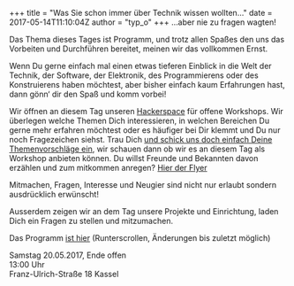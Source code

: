 +++
title = "Was Sie schon immer über Technik wissen wollten..."
date = 2017-05-14T11:10:04Z
author = "typ_o"
+++
…aber nie zu fragen wagten\!  
  
Das Thema dieses Tages ist Programm, und trotz allen Spaßes den uns das
Vorbeiten und Durchführen bereitet, meinen wir das vollkommen Ernst.  
  
Wenn Du gerne einfach mal einen etwas tieferen Einblick in die Welt der
Technik, der Software, der Elektronik, des Programmierens oder des
Konstruierens haben möchtest, aber bisher einfach kaum Erfahrungen hast,
dann gönn‘ dir den Spaß und komm vorbei\!  
  
Wir öffnen an diesem Tag unseren
[Hackerspace](http://flipdot.org/wiki/FAQ) für offene Workshops. Wir
überlegen welche Themen Dich interessieren, in welchen Bereichen Du
gerne mehr erfahren möchtest oder es häufiger bei Dir klemmt und Du nur
noch Fragezeichen siehst. Trau Dich [und schick uns doch einfach Deine
Themenvorschläge ein](http://flipdot.org/wiki/Kontakt), wir schauen dann
ob wir es an diesem Tag als Workshop anbieten können. Du willst Freunde
und Bekannten davon erzählen und zum mitkommen anregen? [Hier der
Flyer](http://flipdot.org/wiki/Was%20Sie%20schon%20immer%20%C3%BCber%20Technik%20wissen%20wollten...?action=AttachFile&do=view&target=FD_technikworkshop.pdf)  
  
Mitmachen, Fragen, Interesse und Neugier sind nicht nur erlaubt sondern
ausdrücklich erwünscht\!  
  
Ausserdem zeigen wir an dem Tag unsere Projekte und Einrichtung, laden
Dich ein Fragen zu stellen und mitzumachen.  
  
Das Programm [ist
hier](http://flipdot.org/wiki/Was%20Sie%20schon%20immer%20%25C3%25BCber%20Technik%20wissen%20wollten...)
(Runterscrollen, Änderungen bis zuletzt möglich)  
  
Samstag 20.05.2017, Ende offen  
13:00 Uhr  
Franz-Ulrich-Straße 18 Kassel
